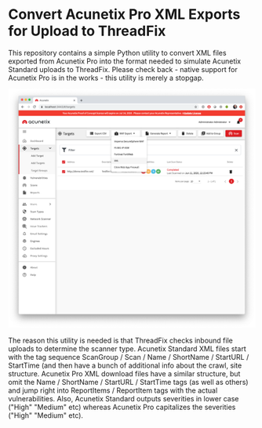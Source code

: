 # Convert Acunetix Pro XML Exports for Upload to ThreadFix

This repository contains a simple Python utility to convert XML files exported from Acunetix Pro into the format needed to simulate Acunetix Standard uploads to ThreadFix. Please check back - native support for Acunetix Pro is in the works - this utility is merely a stopgap.

![Acunetix Pro Screen Shot](https://github.com/denimgroup/threadfix-examples/blob/master/acunetix_converter/screen_shot.png)

The reason this utility is needed is that ThreadFix checks inbound file uploads to determine the scanner type. Acunetix Standard XML files start with the tag sequence ScanGroup / Scan / Name / ShortName / StartURL / StartTime (and then have a bunch of additional info about the crawl, site structure. Acunetix Pro XML download files have a similar structure, but omit the Name / ShortName / StartURL / StartTime tags (as well as others) and jump right into ReportItems / ReportItem tags with the actual vulnerabilities. Also, Acunetix Standard outputs severities in lower case ("High" "Medium" etc) whereas Acunetix Pro capitalizes the severities ("High" "Medium" etc).
